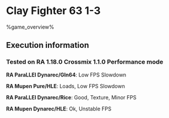 # Clay Fighter 63 1-3 

%game_overview%

## Execution information

### Tested on RA 1.18.0 Crossmix 1.1.0 Performance mode

**RA ParaLLEl Dynarec/Gln64**: Low FPS Slowdown

**RA Mupen Pure/HLE**: Loads, Low FPS Slowdown

**RA ParaLLEl Dynarec/Rice**: Good, Texture, Minor FPS

**RA Mupen Dynarec/HLE**: Ok, Unstable FPS